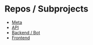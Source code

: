 # Repos / Subprojects
- [Meta](https://github.com/Jugendhackt/fff-infopunkt-meta)
- [API](https://github.com/Jugendhackt/fff-infopunkt-api)
- [Backend / Bot](https://github.com/Jugendhackt/fff-infopunkt-pythonbackend)
- [Frontend](https://github.com/Jugendhackt/fff-infopunkt-frontend)
